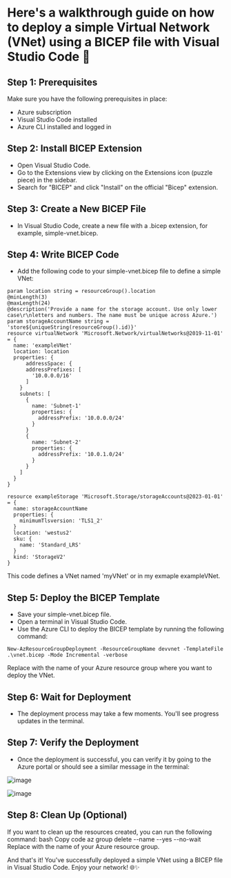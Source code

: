 # Here's a walkthrough guide on how to deploy a simple Virtual Network (VNet) using a BICEP file with Visual Studio Code 🚀

## Step 1: Prerequisites
Make sure you have the following prerequisites in place:

- Azure subscription
- Visual Studio Code installed
- Azure CLI installed and logged in

## Step 2: Install BICEP Extension

- Open Visual Studio Code.
- Go to the Extensions view by clicking on the Extensions icon (puzzle piece) in the sidebar.
- Search for "BICEP" and click "Install" on the official "Bicep" extension.

## Step 3: Create a New BICEP File
- In Visual Studio Code, create a new file with a .bicep extension, for example, simple-vnet.bicep.

## Step 4: Write BICEP Code

- Add the following code to your simple-vnet.bicep file to define a simple VNet:

```bicep
param location string = resourceGroup().location
@minLength(3)
@maxLength(24)
@description('Provide a name for the storage account. Use only lower case\r\nletters and numbers. The name must be unique across Azure.')
param storageAccountName string = 'store${uniqueString(resourceGroup().id)}'
resource virtualNetwork 'Microsoft.Network/virtualNetworks@2019-11-01' = {
  name: 'exampleVNet'
  location: location
  properties: {
      addressSpace: {
      addressPrefixes: [
        '10.0.0.0/16'
      ]
    }
    subnets: [
      {
        name: 'Subnet-1'
        properties: {
          addressPrefix: '10.0.0.0/24'
        }
      }
      {
        name: 'Subnet-2'
        properties: {
          addressPrefix: '10.0.1.0/24'
        }
      }
    ]
  }
}

resource exampleStorage 'Microsoft.Storage/storageAccounts@2023-01-01' = {
  name: storageAccountName
  properties: {
    minimumTlsversion: 'TLS1_2'
  }
  location: 'westus2'
  sku: {
    name: 'Standard_LRS'
  }
  kind: 'StorageV2'
}
``````

This code defines a VNet named 'myVNet' or in my exmaple exampleVNet.  

## Step 5: Deploy the BICEP Template

- Save your simple-vnet.bicep file.
- Open a terminal in Visual Studio Code.
- Use the Azure CLI to deploy the BICEP template by running the following command:
```
New-AzResourceGroupDeployment -ResourceGroupName devvnet -TemplateFile .\vnet.bicep -Mode Incremental -verbose
```

Replace <resource-group-name> with the name of your Azure resource group where you want to deploy the VNet.

## Step 6: Wait for Deployment

- The deployment process may take a few moments. You'll see progress updates in the terminal.

## Step 7: Verify the Deployment

- Once the deployment is successful, you can verify it by going to the Azure portal or should see a similar message in the terminal:
  
![image](https://github.com/apsessoms/DevOps/assets/99392512/e4c8caed-23e2-4e47-9916-d5dab1fb65b0)

![image](https://github.com/apsessoms/DevOps/assets/99392512/9d03159d-4f0e-44c2-a968-abf92c98e718)


## Step 8: Clean Up (Optional)

If you want to clean up the resources created, you can run the following command:
bash
Copy code
az group delete --name <resource-group-name> --yes --no-wait
Replace <resource-group-name> with the name of your Azure resource group.

And that's it! You've successfully deployed a simple VNet using a BICEP file in Visual Studio Code. Enjoy your network! 🌐✨
